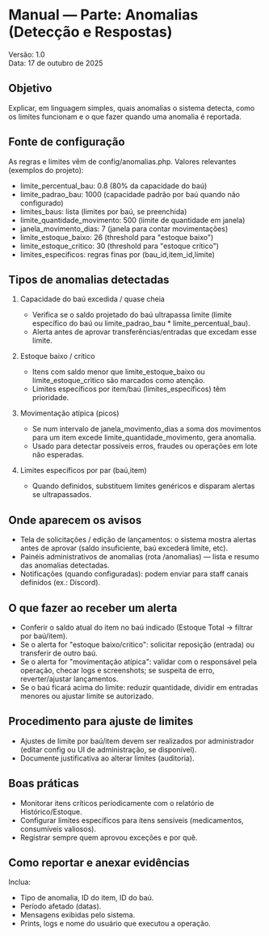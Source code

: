 # Manual — Parte: Anomalias (Detecção e Respostas)

Versão: 1.0  
Data: 17 de outubro de 2025

## Objetivo
Explicar, em linguagem simples, quais anomalias o sistema detecta, como os limites funcionam e o que fazer quando uma anomalia é reportada.

## Fonte de configuração
As regras e limites vêm de config/anomalias.php. Valores relevantes (exemplos do projeto):
- limite_percentual_bau: 0.8 (80% da capacidade do baú)
- limite_padrao_bau: 1000 (capacidade padrão por baú quando não configurado)
- limites_baus: lista (limites por baú, se preenchida)
- limite_quantidade_movimento: 500 (limite de quantidade em janela)
- janela_movimento_dias: 7 (janela para contar movimentações)
- limite_estoque_baixo: 26 (threshold para "estoque baixo")
- limite_estoque_critico: 30 (threshold para "estoque crítico")
- limites_especificos: regras finas por (bau_id,item_id,limite)

## Tipos de anomalias detectadas
1. Capacidade do baú excedida / quase cheia
   - Verifica se o saldo projetado do baú ultrapassa limite (limite específico do baú ou limite_padrao_bau * limite_percentual_bau).
   - Alerta antes de aprovar transferências/entradas que excedam esse limite.

2. Estoque baixo / crítico
   - Itens com saldo menor que limite_estoque_baixo ou limite_estoque_critico são marcados como atenção.
   - Limites específicos por item/baú (limites_especificos) têm prioridade.

3. Movimentação atípica (picos)
   - Se num intervalo de janela_movimento_dias a soma dos movimentos para um item excede limite_quantidade_movimento, gera anomalia.
   - Usado para detectar possíveis erros, fraudes ou operações em lote não esperadas.

4. Limites específicos por par (baú,item)
   - Quando definidos, substituem limites genéricos e disparam alertas se ultrapassados.

## Onde aparecem os avisos
- Tela de solicitações / edição de lançamentos: o sistema mostra alertas antes de aprovar (saldo insuficiente, baú excederá limite, etc).
- Painéis administrativos de anomalias (rota /anomalias) — lista e resumo das anomalias detectadas.
- Notificações (quando configuradas): podem enviar para staff canais definidos (ex.: Discord).

## O que fazer ao receber um alerta
- Conferir o saldo atual do item no baú indicado (Estoque Total → filtrar por baú/item).
- Se o alerta for "estoque baixo/critico": solicitar reposição (entrada) ou transferir de outro baú.
- Se o alerta for "movimentação atípica": validar com o responsável pela operação, checar logs e screenshots; se suspeita de erro, reverter/ajustar lançamentos.
- Se o baú ficará acima do limite: reduzir quantidade, dividir em entradas menores ou ajustar limite se autorizado.

## Procedimento para ajuste de limites
- Ajustes de limite por baú/item devem ser realizados por administrador (editar config ou UI de administração, se disponível).
- Documente justificativa ao alterar limites (auditoria).

## Boas práticas
- Monitorar itens críticos periodicamente com o relatório de Histórico/Estoque.
- Configurar limites específicos para itens sensíveis (medicamentos, consumíveis valiosos).
- Registrar sempre quem aprovou exceções e por quê.

## Como reportar e anexar evidências
Inclua:
- Tipo de anomalia, ID do item, ID do baú.
- Período afetado (datas).
- Mensagens exibidas pelo sistema.
- Prints, logs e nome do usuário que executou a operação.

